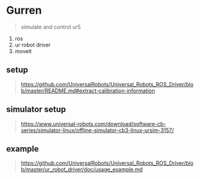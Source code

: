 # Gurren 

> simulate and control ur5

 1. ros 
 2. ur robot driver
 3. moveit 

## setup 

> https://github.com/UniversalRobots/Universal_Robots_ROS_Driver/blob/master/README.md#extract-calibration-information


## simulator setup 

> https://www.universal-robots.com/download/software-cb-series/simulator-linux/offline-simulator-cb3-linux-ursim-3157/

## example

> https://github.com/UniversalRobots/Universal_Robots_ROS_Driver/blob/master/ur_robot_driver/doc/usage_example.md